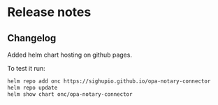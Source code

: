 # Release notes

## Changelog

Added helm chart hosting on github pages.

To test it run:
```bash
helm repo add onc https://sighupio.github.io/opa-notary-connector
helm repo update
helm show chart onc/opa-notary-connector
```

